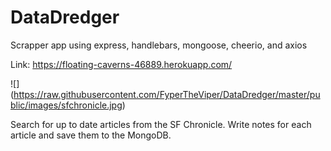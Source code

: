 # DataDredger
Scrapper app using express, handlebars, mongoose, cheerio, and axios 

Link: https://floating-caverns-46889.herokuapp.com/

![] (https://raw.githubusercontent.com/FyperTheViper/DataDredger/master/public/images/sfchronicle.jpg)

Search for up to date articles from the SF Chronicle. Write notes for each article and save them to the MongoDB.

